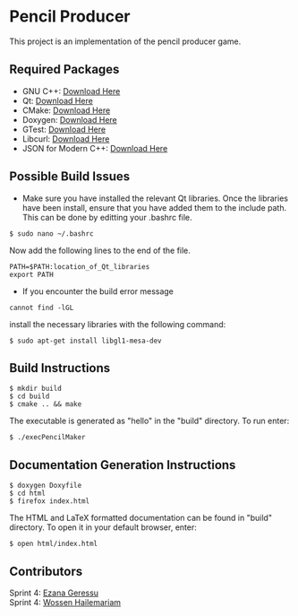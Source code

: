 # Pencil Producer
This project is an implementation of the pencil producer game.
## Required Packages
- GNU C++: [Download Here](https://gcc.gnu.org/install/)
- Qt: [Download Here](https://www.qt.io/download)
- CMake: [Download Here](https://cmake.org/install)
- Doxygen: [Download Here](https://sourceforge.net/projects/doxygen/)
- GTest: [Download Here](https://github.com/google/googletest)
- Libcurl: [Download Here](https://curl.haxx.se/download.html)
- JSON for Modern C++: [Download Here](https://github.com/nlohmann/json)
## Possible Build Issues
* Make sure you have installed the relevant Qt libraries. Once the libraries have been install, ensure
that you have added them to the include path. This can be done by editting your .bashrc file.
```
$ sudo nano ~/.bashrc
```
Now add the following lines to the end of the file.
```
PATH=$PATH:location_of_Qt_libraries
export PATH
```
* If you encounter the build error message
```
cannot find -lGL
```
install the necessary libraries with the following command:
```
$ sudo apt-get install libgl1-mesa-dev
```

## Build Instructions
```
$ mkdir build
$ cd build
$ cmake .. && make
```
The executable is generated as "hello" in the "build" directory. To run enter:
```
$ ./execPencilMaker
```

## Documentation Generation Instructions
```
$ doxygen Doxyfile 
$ cd html
$ firefox index.html
```
The HTML and LaTeX formatted documentation can be found in "build" directory. To open it in your default browser, enter:
```
$ open html/index.html
```
## Contributors
Sprint 4: [Ezana Geressu](https://github.com/ezanageressu)  
Sprint 4: [Wossen Hailemariam](https://github.com/whailemari-se)

